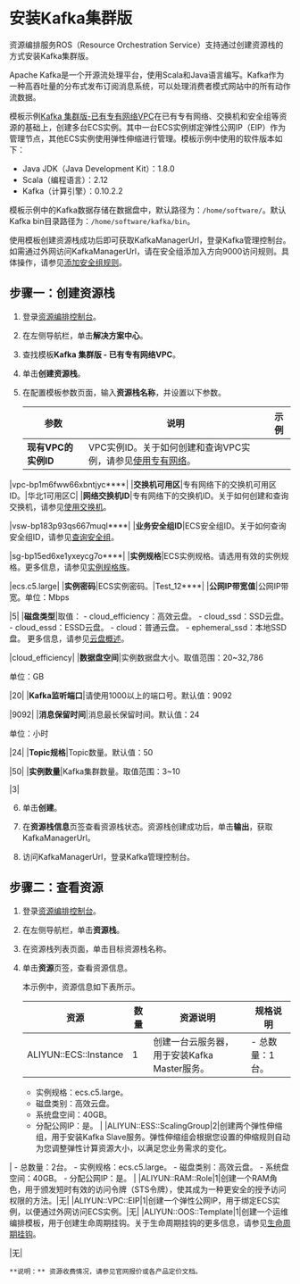 # 安装Kafka集群版

资源编排服务ROS（Resource Orchestration Service）支持通过创建资源栈的方式安装Kafka集群版。

Apache Kafka是一个开源流处理平台，使用Scala和Java语言编写。Kafka作为一种高吞吐量的分布式发布订阅消息系统，可以处理消费者模式网站中的所有动作流数据。

模板示例[Kafka 集群版-已有专有网络VPC](https://rosnext.console.aliyun.com/cn-beijing/solutions/Existing_Vpc_Cluster_Kafka?isSolution=true)在已有专有网络、交换机和安全组等资源的基础上，创建多台ECS实例。其中一台ECS实例绑定弹性公网IP（EIP）作为管理节点，其他ECS实例使用弹性伸缩进行管理。模板示例中使用的软件版本如下：

-   Java JDK（Java Development Kit）：1.8.0
-   Scala（编程语言）：2.12
-   Kafka（计算引擎）：0.10.2.2

模板示例中的Kafka数据存储在数据盘中，默认路径为：`/home/software/`。默认Kafka bin目录路径为：`/home/software/kafka/bin`。

使用模板创建资源栈成功后即可获取KafkaManagerUrl，登录Kafka管理控制台。如需通过外网访问KafkaManagerUrl，请在安全组添加入方向9000访问规则。具体操作，请参见[添加安全组规则](/intl.zh-CN/安全/安全组/添加安全组规则.md)。

## 步骤一：创建资源栈

1.  登录[资源编排控制台](http://ros.console.aliyun.com)。

2.  在左侧导航栏，单击**解决方案中心**。

3.  查找模板**Kafka 集群版 - 已有专有网络VPC**。

4.  单击**创建资源栈**。

5.  在配置模板参数页面，输入**资源栈名称**，并设置以下参数。

    |参数|说明|示例|
    |--|--|--|
    |**现有VPC的实例ID**|VPC实例ID。关于如何创建和查询VPC实例，请参见[使用专有网络](/intl.zh-CN/专有网络和交换机/使用专有网络.md)。

|vpc-bp1m6fww66xbntjyc\*\*\*\*|
    |**交换机可用区**|专有网络下的交换机可用区ID。|华北1可用区C|
    |**网络交换机ID**|专有网络下的交换机ID。关于如何创建和查询交换机，请参见[使用交换机](/intl.zh-CN/专有网络和交换机/使用交换机.md)。

|vsw-bp183p93qs667muql\*\*\*\*|
    |**业务安全组ID**|ECS安全组ID。关于如何查询安全组ID，请参见[查询安全组](/intl.zh-CN/安全/安全组/管理安全组/查询安全组.md)。

|sg-bp15ed6xe1yxeycg7o\*\*\*\*|
    |**实例规格**|ECS实例规格。请选用有效的实例规格。更多信息，请参见[实例规格族](/intl.zh-CN/实例/实例规格族.md)。

|ecs.c5.large|
    |**实例密码**|ECS实例密码。|Test\_12\*\*\*\*|
    |**公网IP带宽值**|公网IP带宽。单位：Mbps

|5|
    |**磁盘类型**|取值：    -   cloud\_efficiency：高效云盘。
    -   cloud\_ssd：SSD云盘。
    -   cloud\_essd：ESSD云盘。
    -   cloud：普通云盘。
    -   ephemeral\_ssd：本地SSD盘。
更多信息，请参见[云盘概述](/intl.zh-CN/块存储/块存储介绍/云盘概述.md)。

|cloud\_efficiency|
    |**数据盘空间**|实例数据盘大小。取值范围：20~32,786

单位：GB

|20|
    |**Kafka监听端口**|请使用1000以上的端口号。默认值：9092

|9092|
    |**消息保留时间**|消息最长保留时间。默认值：24

单位：小时

|24|
    |**Topic规格**|Topic数量。默认值：50

|50|
    |**实例数量**|Kafka集群数量。取值范围：3~10

|3|

6.  单击**创建**。

7.  在**资源栈信息**页签查看资源栈状态。资源栈创建成功后，单击**输出**，获取KafkaManagerUrl。

8.  访问KafkaManagerUrl，登录Kafka管理控制台。


## 步骤二：查看资源

1.  登录[资源编排控制台](http://ros.console.aliyun.com)。

2.  在左侧导航栏，单击**资源栈**。

3.  在资源栈列表页面，单击目标资源栈名称。

4.  单击**资源**页签，查看资源信息。

    本示例中，资源信息如下表所示。

    |资源|数量|资源说明|规格说明|
    |--|--|----|----|
    |ALIYUN::ECS::Instance|1|创建一台云服务器，用于安装Kafka Master服务。|    -   总数量：1台。
    -   实例规格：ecs.c5.large。
    -   磁盘类别：高效云盘。
    -   系统盘空间：40GB。
    -   分配公网IP：是。 |
    |ALIYUN::ESS::ScalingGroup|2|创建两个弹性伸缩组，用于安装Kafka Slave服务。弹性伸缩组会根据您设置的伸缩规则自动为您调整弹性计算资源大小，以满足您业务需求的变化。

|    -   总数量：2台。
    -   实例规格：ecs.c5.large。
    -   磁盘类别：高效云盘。
    -   系统盘空间：40GB。
    -   分配公网IP：是。 |
    |ALIYUN::RAM::Role|1|创建一个RAM角色，用于颁发短时有效的访问令牌（STS令牌），使其成为一种更安全的授予访问权限的方法。|无|
    |ALIYUN::VPC::EIP|1|创建一个弹性公网IP，用于绑定ECS实例，以便通过外网访问ECS实例。|无|
    |ALIYUN::OOS::Template|1|创建一个运维编排模板，用于创建生命周期挂钩。关于生命周期挂钩的更多信息，请参见[生命周期挂钩]()。

|无|

    **说明：** 资源收费情况，请参见官网报价或各产品定价文档。


